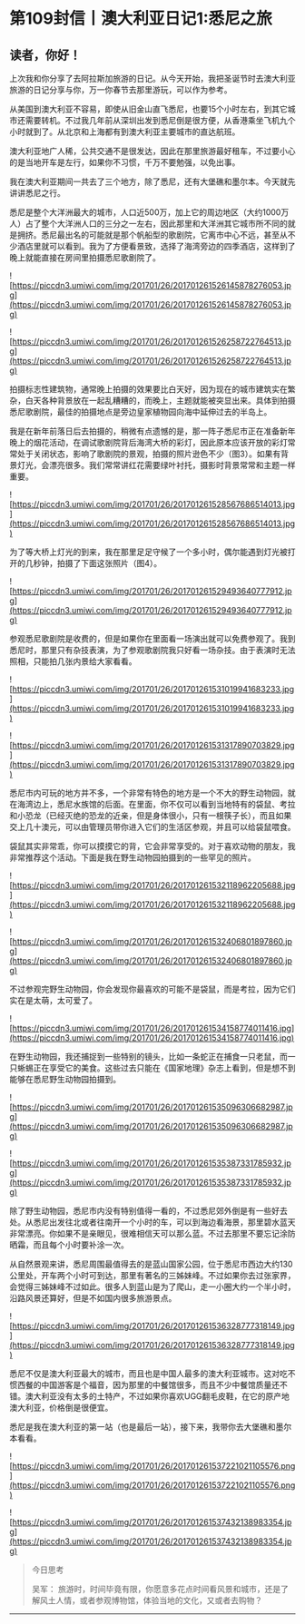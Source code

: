 # 第109封信丨澳大利亚日记1:悉尼之旅

## 读者，你好！

上次我和你分享了去阿拉斯加旅游的日记。从今天开始，我把圣诞节时去澳大利亚旅游的日记分享与你，万一你春节去那里游玩，可以作为参考。

从美国到澳大利亚不容易，即使从旧金山直飞悉尼，也要15个小时左右，到其它城市还需要转机。不过我几年前从深圳出发到悉尼倒是很方便，从香港乘坐飞机九个小时就到了。从北京和上海都有到澳大利亚主要城市的直达航班。

澳大利亚地广人稀，公共交通不是很发达，因此在那里旅游最好租车，不过要小心的是当地开车是左行，如果你不习惯，千万不要勉强，以免出事。

我在澳大利亚期间一共去了三个地方，除了悉尼，还有大堡礁和墨尔本。今天就先讲讲悉尼之行。

悉尼是整个大洋洲最大的城市，人口近500万，加上它的周边地区（大约1000万人）占了整个大洋洲人口的三分之一左右，因此那里和大洋洲其它城市所不同的就是拥挤。悉尼最出名的可能就是那个帆船型的歌剧院，它离市中心不远，甚至从不少酒店里就可以看到。我为了方便看景致，选择了海湾旁边的四季酒店，这样到了晚上就能直接在房间里拍摄悉尼歌剧院了。

![https://piccdn3.umiwi.com/img/201701/26/201701261526145878276053.jpg](https://piccdn3.umiwi.com/img/201701/26/201701261526145878276053.jpg)

![https://piccdn3.umiwi.com/img/201701/26/201701261526258722764513.jpg](https://piccdn3.umiwi.com/img/201701/26/201701261526258722764513.jpg)

拍摄标志性建筑物，通常晚上拍摄的效果要比白天好，因为现在的城市建筑实在繁杂，白天各种背景放在一起乱糟糟的，而晚上，主题就能被突显出来。具体到拍摄悉尼歌剧院，最佳的拍摄地点是旁边皇家植物园向海中延伸过去的半岛上。

我是在新年前落日后去拍摄的，稍微有点遗憾的是，那一阵子悉尼市正在准备新年晚上的烟花活动，在调试歌剧院背后海湾大桥的彩灯，因此原本应该开放的彩灯常常处于关闭状态，影响了歌剧院的景观，拍摄的照片逊色不少（图3）。如果有背景灯光，会漂亮很多。我们常常讲红花需要绿叶衬托，摄影时背景常常和主题一样重要。

![https://piccdn3.umiwi.com/img/201701/26/201701261528567686514013.jpg](https://piccdn3.umiwi.com/img/201701/26/201701261528567686514013.jpg)

为了等大桥上灯光的到来，我在那里足足守候了一个多小时，偶尔能遇到灯光被打开的几秒钟，拍摄了下面这张照片（图4）。

![https://piccdn3.umiwi.com/img/201701/26/201701261529493640777912.jpg](https://piccdn3.umiwi.com/img/201701/26/201701261529493640777912.jpg)

参观悉尼歌剧院是收费的，但是如果你在里面看一场演出就可以免费参观了。我到悉尼时，那里只有杂技表演，为了参观歌剧院我只好看一场杂技。由于表演时无法照相，只能拍几张内景给大家看看。

![https://piccdn3.umiwi.com/img/201701/26/201701261531019941683233.jpg](https://piccdn3.umiwi.com/img/201701/26/201701261531019941683233.jpg)

![https://piccdn3.umiwi.com/img/201701/26/201701261531317890703829.jpg](https://piccdn3.umiwi.com/img/201701/26/201701261531317890703829.jpg)

悉尼市内可玩的地方并不多，一个非常有特色的地方是一个不大的野生动物园，就在海湾边上，悉尼水族馆的后面。在里面，你不仅可以看到当地特有的袋鼠、考拉和小恐龙（已经灭绝的恐龙的近亲，但是身体很小，只有一根筷子长），而且如果交上几十澳元，可以由管理员带你进入它们的生活区参观，并且可以给袋鼠喂食。

袋鼠其实非常乖，你可以摸摸它的背，它会非常享受的。对于喜欢动物的朋友，我非常推荐这个活动。下面是我在野生动物园拍摄到的一些罕见的照片。

![https://piccdn3.umiwi.com/img/201701/26/201701261532118962205688.jpg](https://piccdn3.umiwi.com/img/201701/26/201701261532118962205688.jpg)

![https://piccdn3.umiwi.com/img/201701/26/201701261532406801897860.jpg](https://piccdn3.umiwi.com/img/201701/26/201701261532406801897860.jpg)

不过参观完野生动物园，你会发现你最喜欢的可能不是袋鼠，而是考拉，因为它们实在是太萌，太可爱了。

![https://piccdn3.umiwi.com/img/201701/26/201701261534158774011416.jpg](https://piccdn3.umiwi.com/img/201701/26/201701261534158774011416.jpg)

在野生动物园，我还捕捉到一些特别的镜头，比如一条蛇正在捕食一只老鼠，而一只蜥蜴正在享受它的美食。这些过去只能在《国家地理》杂志上看到，但是想不到能够在悉尼野生动物园拍摄到。

![https://piccdn3.umiwi.com/img/201701/26/201701261535096306682987.jpg](https://piccdn3.umiwi.com/img/201701/26/201701261535096306682987.jpg)

![https://piccdn3.umiwi.com/img/201701/26/201701261535387331785932.jpg](https://piccdn3.umiwi.com/img/201701/26/201701261535387331785932.jpg)

除了野生动物园，悉尼市内没有特别值得一看的，不过悉尼郊外倒是有一些好去处。从悉尼出发往北或者往南开一个小时的车，可以到海边看海景，那里碧水蓝天非常漂亮。你如果不是亲眼见，很难相信天可以那么蓝。不过去那里不要忘记涂防晒霜，而且每个小时要补涂一次。

从自然景观来讲，悉尼周围最值得去的是蓝山国家公园，位于悉尼市西边大约130公里处，开车两个小时可到达，那里有著名的三姊妹峰。不过如果你去过张家界，会觉得三姊妹峰不过如此。很多人到蓝山是为了爬山，走一小圈大约一个半小时，沿路风景还算好，但是不如国内很多旅游景点。

![https://piccdn3.umiwi.com/img/201701/26/201701261536328777318149.jpg](https://piccdn3.umiwi.com/img/201701/26/201701261536328777318149.jpg)

悉尼不仅是澳大利亚最大的城市，而且也是中国人最多的澳大利亚城市。这对吃不惯西餐的中国游客是个福音，因为那里的中餐馆很多，而且不少中餐馆质量还不错。澳大利亚没有太多的土特产，不过如果你喜欢UGG翻毛皮鞋，在它的原产地澳大利亚，价格倒是很便宜。

悉尼是我在澳大利亚的第一站（也是最后一站），接下来，我带你去大堡礁和墨尔本看看。

![https://piccdn3.umiwi.com/img/201701/26/201701261537221021105576.png](https://piccdn3.umiwi.com/img/201701/26/201701261537221021105576.png)

![https://piccdn3.umiwi.com/img/201701/26/201701261537432138983354.jpg](https://piccdn3.umiwi.com/img/201701/26/201701261537432138983354.jpg)

> 今日思考
> 
> 吴军： 旅游时，时间毕竟有限，你愿意多花点时间看风景和城市，还是了解风土人情，或者参观博物馆，体验当地的文化，又或者去购物？

---
